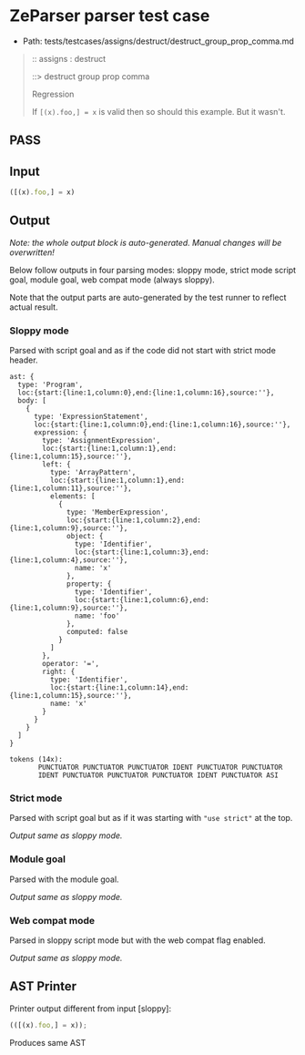 # ZeParser parser test case

- Path: tests/testcases/assigns/destruct/destruct_group_prop_comma.md

> :: assigns : destruct
>
> ::> destruct group prop comma
>
> Regression
>
> If `[(x).foo,] = x` is valid then so should this example. But it wasn't.

## PASS

## Input

`````js
([(x).foo,] = x)
`````

## Output

_Note: the whole output block is auto-generated. Manual changes will be overwritten!_

Below follow outputs in four parsing modes: sloppy mode, strict mode script goal, module goal, web compat mode (always sloppy).

Note that the output parts are auto-generated by the test runner to reflect actual result.

### Sloppy mode

Parsed with script goal and as if the code did not start with strict mode header.

`````
ast: {
  type: 'Program',
  loc:{start:{line:1,column:0},end:{line:1,column:16},source:''},
  body: [
    {
      type: 'ExpressionStatement',
      loc:{start:{line:1,column:0},end:{line:1,column:16},source:''},
      expression: {
        type: 'AssignmentExpression',
        loc:{start:{line:1,column:1},end:{line:1,column:15},source:''},
        left: {
          type: 'ArrayPattern',
          loc:{start:{line:1,column:1},end:{line:1,column:11},source:''},
          elements: [
            {
              type: 'MemberExpression',
              loc:{start:{line:1,column:2},end:{line:1,column:9},source:''},
              object: {
                type: 'Identifier',
                loc:{start:{line:1,column:3},end:{line:1,column:4},source:''},
                name: 'x'
              },
              property: {
                type: 'Identifier',
                loc:{start:{line:1,column:6},end:{line:1,column:9},source:''},
                name: 'foo'
              },
              computed: false
            }
          ]
        },
        operator: '=',
        right: {
          type: 'Identifier',
          loc:{start:{line:1,column:14},end:{line:1,column:15},source:''},
          name: 'x'
        }
      }
    }
  ]
}

tokens (14x):
       PUNCTUATOR PUNCTUATOR PUNCTUATOR IDENT PUNCTUATOR PUNCTUATOR
       IDENT PUNCTUATOR PUNCTUATOR PUNCTUATOR IDENT PUNCTUATOR ASI
`````

### Strict mode

Parsed with script goal but as if it was starting with `"use strict"` at the top.

_Output same as sloppy mode._

### Module goal

Parsed with the module goal.

_Output same as sloppy mode._

### Web compat mode

Parsed in sloppy script mode but with the web compat flag enabled.

_Output same as sloppy mode._

## AST Printer

Printer output different from input [sloppy]:

````js
(([(x).foo,] = x));
````

Produces same AST
